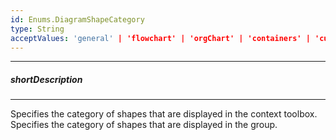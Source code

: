 ```yaml
---
id: Enums.DiagramShapeCategory
type: String
acceptValues: 'general' | 'flowchart' | 'orgChart' | 'containers' | 'custom'
---
```

---
##### shortDescription
<!-- Description goes here -->

---
<!-- Description goes here -->
Specifies the category of shapes that are displayed in the context toolbox.
Specifies the category of shapes that are displayed in the group.